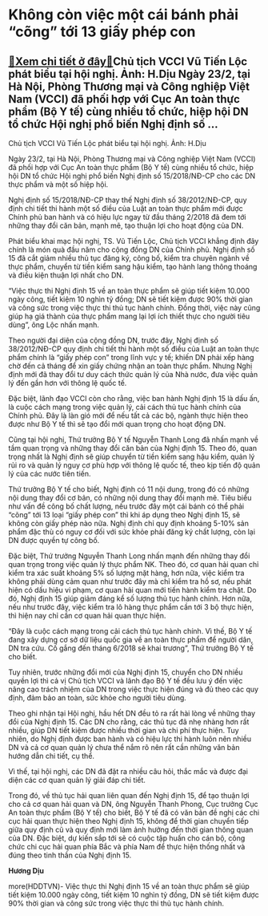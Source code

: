 Không còn việc một cái bánh phải “cõng” tới 13 giấy phép con
============================================================

[:gift:Xem chi tiết ở đây:gift:](https://hddtvn.com/khong-con-viec-mot-cai-banh-phai-cong-toi-13-giay-phep-con/)Chủ tịch VCCI Vũ Tiến Lộc phát biểu tại hội nghị. Ảnh: H.Dịu Ngày 23/2, tại Hà Nội, Phòng Thương mại và Công nghiệp Việt Nam (VCCI) đã phối hợp với Cục An toàn thực phẩm (Bộ Y tế) cùng nhiều tổ chức, hiệp hội DN tổ chức Hội nghị phổ biến Nghị định số …
------------------------------------------------------------------------------------------------------------------------------------------------------------------------------------------------------------------------------------------------------------







 






 Chủ tịch VCCI Vũ Tiến Lộc phát biểu tại hội nghị. Ảnh: H.Dịu 


Ngày 23/2, tại Hà Nội, Phòng Thương mại và Công nghiệp Việt Nam (VCCI) đã phối hợp với Cục An toàn thực phẩm (Bộ Y tế) cùng nhiều tổ chức, hiệp hội DN tổ chức Hội nghị phổ biến Nghị định số 15/2018/NĐ-CP cho các DN thực phẩm và một số hiệp hội.


Nghị định số 15/2018/NĐ-CP thay thế Nghị định số 38/2012/NĐ-CP, quy định chi tiết thi hành một số điều của Luật an toàn thực phẩm mới được Chính phủ ban hành và có hiệu lực ngay từ đầu tháng 2/2018 đã đem tới những thay đổi căn bản, mạnh mẽ, tạo thuận lợi cho hoạt động của DN.


 Phát biểu khai mạc hội nghị, TS. Vũ Tiến Lộc, Chủ tịch VCCI khẳng định đây chính là món quà đầu năm cho cộng đồng DN của Chính phủ. Nghị định số 15 đã cắt giảm nhiều thủ tục đăng ký, công bố, kiểm tra chuyên ngành về thực phẩm, chuyển từ tiền kiểm sang hậu kiểm, tạo hành lang thông thoáng và điều kiện thuận lợi nhất cho DN.


 “Việc thực thi Nghị định 15 về an toàn thực phẩm sẽ giúp tiết kiệm 10.000 ngày công, tiết kiệm 10 nghìn tỷ đồng; DN sẽ tiết kiệm được 90% thời gian và công sức trong việc thực thi thủ tục hành chính. Đồng thời, việc này cũng giúp hạ giá thành của thực phẩm mang lại lợi ích thiết thực cho người tiêu dùng”, ông Lộc nhấn mạnh.


 Theo người đại diện của cộng đồng DN, trước đây, Nghị định số 38/2012/NĐ-CP quy định chi tiết thi hành một số điều của Luật an toàn thực phẩm chính là “giấy phép con” trong lĩnh vực y tế; khiến DN phải xếp hàng chờ đến cả tháng để xin giấy chứng nhận an toàn thực phẩm. Nhưng Nghị định mới đã thay đổi tư duy cách thức quản lý của Nhà nước, đưa việc quản lý đến gần hơn với thông lệ quốc tế.


 Đặc biệt, lãnh đạo VCCI còn cho rằng, việc ban hành Nghị định 15 là dấu ấn, là cuộc cách mạng trong việc quản lý, cải cách thủ tục hành chính của Chính phủ. Đây là làn gió mới để nếu tất cả các bộ, ngành thực hiện theo được như Bộ Y tế thì sẽ tạo đổi mới quan trọng cho hoạt động DN.


 Cũng tại hội nghị, Thứ trưởng Bộ Y tế Nguyễn Thanh Long đã nhấn mạnh về tầm quan trọng và những thay đổi căn bản của Nghị định 15. Theo đó, quan trọng nhất là Nghị định sẽ giúp chuyển từ tiền kiểm sang hậu kiểm, quản lý rủi ro và quản lý nguy cơ phù hợp với thông lệ quốc tế, theo kịp tiến độ quản lý của các nước tiên tiến.


 Thứ trưởng Bộ Y tế cho biết, Nghị định có 11 nội dung, trong đó có những nội dung thay đổi cơ bản, có những nội dung thay đổi mạnh mẽ. Tiêu biểu như vấn đề công bố chất lượng, nếu trước đây một cái bánh có thể phải “cõng” tới 13 loại “giấy phép con” thì khi áp dụng theo Nghị định 15, sẽ không còn giấy phép nào nữa. Nghị định chỉ quy định khoảng 5-10% sản phẩm đặc thù có nguy cơ đối với sức khỏe phải đăng ký chất lượng, còn lại DN được quyền tự công bố.


 Đặc biệt, Thứ trưởng Nguyễn Thanh Long nhấn mạnh đến những thay đổi quan trọng trong việc quản lý thực phẩm NK. Theo đó, cơ quan hải quan chỉ kiểm tra xác suất khoảng 5% số lượng mặt hàng, hơn nữa, việc kiểm tra không phải dùng cảm quan như trước đây mà chỉ kiểm tra hồ sơ, nếu phát hiện có dấu hiệu vi phạm, cơ quan hải quan mới tiến hành kiểm tra chặt. Do đó, Nghị định 15 giúp giảm đáng kể số lượng thủ tục hành chính. Hơn nữa, nếu như trước đây, việc kiểm tra lô hàng thực phẩm cần tới 3 bộ thực hiện, thì hiện nay chỉ cần cơ quan hải quan thực hiện.


 “Đây là cuộc cách mạng trong cải cách thủ tục hành chính. Vì thế, Bộ Y tế đang xây dựng cơ sở dữ liệu quốc gia về an toàn thực phẩm để người dân, DN tra cứu. Cố gắng đến tháng 6/2018 sẽ khai trương”, Thứ trưởng Bộ Y tế cho biết.


 Tuy nhiên, trước những đổi mới của Nghị định 15, chuyển cho DN nhiều quyền lợi thì cả vị Chủ tịch VCCI và lãnh đạo Bộ Y tế đều lưu ý đến việc nâng cao trách nhiệm của DN trong việc thực hiện đúng và đủ theo các quy định, đảm bảo an toàn, sức khỏe cho người tiêu dùng.


 Theo ghi nhận tại Hội nghị, hầu hết DN đều tỏ ra rất hài lòng về những thay đổi của Nghị định 15. Các DN cho rằng, các thủ tục đã nhẹ nhàng hơn rất nhiều, giúp DN tiết kiệm được nhiều thời gian và chi phí thực hiện. Tuy nhiên, do Nghị định được ban hành và có hiệu lực thi hành luôn nên nhiều DN và cả cơ quan quản lý chưa thể nắm rõ nên rất cần những văn bản hướng dẫn chi tiết, cụ thể.


 Vì thế, tại hội nghị, các DN đã đặt ra nhiều câu hỏi, thắc mắc và được đại diện các cơ quan quản lý giải đáp chi tiết.


 Trong đó, về thủ tục hải quan liên quan đến Nghị định 15, để tạo thuận lợi cho cả cơ quan hải quan và DN, ông Nguyễn Thanh Phong, Cục trưởng Cục An toàn thực phẩm (Bộ Y tế) cho biết, Bộ Y tế đã có văn bản đề nghị các chi cục hải quan thực hiện theo Nghị định 15, không để thời gian chuyển tiếp giữa quy định cũ và quy định mới làm ảnh hưởng đến thời gian thông quan của DN. Đặc biệt, dự kiến sắp tới sẽ có cuộc tập huấn cho cán bộ, công chức chi cục hải quan phía Bắc và phía Nam để thực hiện thống nhất và đúng theo tinh thần của Nghị định 15.






**Hương Dịu**



more(HDDTVN)- Việc thực thi Nghị định 15 về an toàn thực phẩm sẽ giúp tiết kiệm 10.000 ngày công, tiết kiệm 10 nghìn tỷ đồng, DN sẽ tiết kiệm được 90% thời gian và công sức trong việc thực thi thủ tục hành chính.

